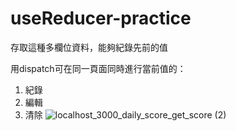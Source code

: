 # useReducer-practice

存取這種多欄位資料，能夠紀錄先前的值

用dispatch可在同一頁面同時進行當前值的：

1. 紀錄
2. 編輯
3. 清除
![localhost_3000_daily_score_get_score (2)](https://user-images.githubusercontent.com/66729413/127174462-cca4479b-9d3c-4828-9c09-6302f5ea13da.png)

